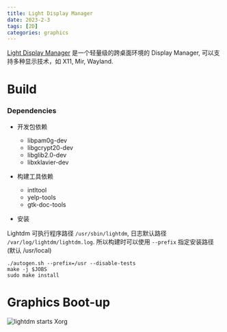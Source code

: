 ```yaml
---
title: Light Display Manager
date: 2023-2-3
tags: [2D]
categories: graphics
---
```


[Light Display Manager](https://wiki.archlinux.org/title/LightDM) 是一个轻量级的跨桌面环境的 Display Manager, 可以支持多种显示技术，如 X11, Mir, Wayland.

# Build

### Dependencies

- 开发包依赖
    * libpam0g-dev
    * libgcrypt20-dev
    * libglib2.0-dev
    * libxklavier-dev

- 构建工具依赖
    * intltool
    * yelp-tools
    * gtk-doc-tools 

- 安装

Lightdm 可执行程序路径 `/usr/sbin/lightdm`, 日志默认路径 `/var/log/lightdm/lightdm.log`. 所以构建时可以使用 `--prefix` 指定安装路径 (默认 /usr/local)

```
./autogen.sh --prefix=/usr --disable-tests
make -j $JOBS
sudo make install
```

# Graphics Boot-up

![lightdm starts Xorg](lightdm-start-x.png)

